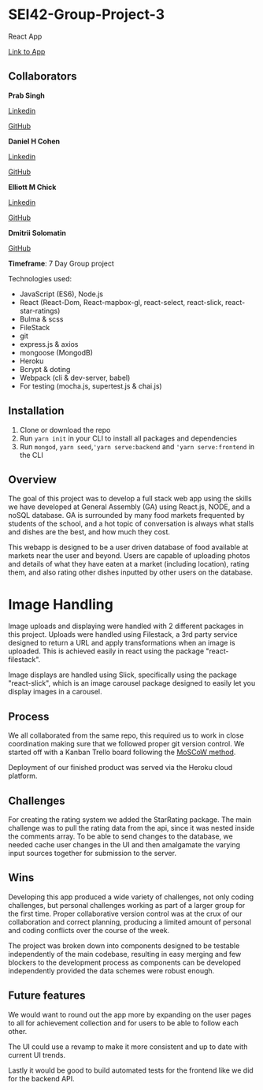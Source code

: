 # **SEI42-Group-Project-3**

React App

[Link to App](https://food-fidelity.herokuapp.com/#/)

## Collaborators

**Prab Singh**

[Linkedin](https://linkedin.com/in/prabhdeeps)

[GitHub](https://github.com/Lifearoundhere)

**Daniel H Cohen**

[Linkedin](http://www.linkedin.com/in/daniel-hof-cohen-143aa1185)

[GitHub](https://github.com/Mathsteacher7)

**Elliott M Chick**

[Linkedin](https://www.linkedin.com/in/elliott-chick-790b63a2/)

[GitHub](https://github.com/herrchick)

**Dmitrii Solomatin**

[GitHub](https://github.com/DmitriiUK)

**Timeframe**: 7 Day Group project

Technologies used:

- JavaScript (ES6), Node.js
- React (React-Dom, React-mapbox-gl, react-select, react-slick, react-star-ratings)
- Bulma & scss
- FileStack
- git
- express.js & axios
- mongoose (MongodB)
- Heroku
- Bcrypt & doting
- Webpack (cli & dev-server, babel)
- For testing (mocha.js, supertest.js & chai.js)

## **Installation**

1. Clone or download the repo
2. Run ```yarn init``` in your CLI to install all packages and dependencies
3. Run ```mongod```, ```yarn seed```,```'yarn serve:backend``` and ```'yarn serve:frontend```  in the CLI

## **Overview**

The goal of this project was to develop a full stack web app using the skills we have developed at General Assembly (GA) using React.js, NODE, and a noSQL database. GA is surrounded by many food markets frequented by students of the school, and a hot topic of conversation is always what stalls and dishes are the best, and how much they cost.

This webapp is designed to be a user driven database of food available at markets near the user and beyond. Users are capable of uploading photos and details of what they have eaten at a market (including location), rating them, and also rating other dishes inputted by other users on the database.

# **Image Handling**
Image uploads and displaying were handled with 2 different packages in this project. Uploads were handled using Filestack, a 3rd party service designed to return a URL and apply transformations when an image is uploaded. This is achieved easily in react using the package "react-filestack".

Image displays are handled using Slick, specifically using the package "react-slick", which is an image carousel package designed to easily let you display images in a carousel.

## **Process**

We all collaborated from the same repo, this required us to work in close coordination making sure that we followed proper git version control.  We started off with a Kanban Trello board following the [MoSCoW method](https://agilekrc.com/resource/115/streetwise-moscow-ultimate-how-guide-moscow-prioritisation).

Deployment of our finished product was served via the Heroku cloud platform.

## **Challenges**
 For creating the rating system we added the StarRating package. The main challenge was to pull the rating data from the api, since it was nested inside the comments array. To be able to send changes to the database, we needed cache user changes in the UI and then amalgamate the varying input sources together for submission to the server.    
## **Wins**

Developing this app produced a wide variety of challenges, not only coding challenges, but personal challenges working as part of a larger group for the first time. Proper collaborative version control was at the crux of our collaboration and correct planning, producing a limited amount of personal and coding conflicts over the course of the week.

The project was broken down into components designed to be testable independently of the main codebase, resulting in easy merging and few blockers to the development process as components can be developed independently provided the data schemes were robust enough. 
## **Future features**

We would want to round out the app more by expanding on the user pages to all for achievement collection and for users to be able to follow each other.

The UI could use a revamp to make it more consistent and up to date with current UI trends.

Lastly it would be good to build automated tests for the frontend like we did for the backend API.
